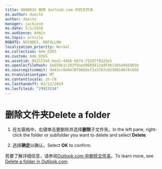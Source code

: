 ```yaml
---
title: 8000016 删除 Outlook.com 中的文件夹
ms.author: daeite
author: daeite
manager: jackiesm
ms.date: 5/1/2018
ms.audience: Admin
ms.topic: article
ROBOTS: NOINDEX, NOFOLLOW
localization_priority: Normal
ms.collection: Adm_O365
ms.custom: Adm_O365
ms.assetid: 052172e6-bee2-4466-b674-75187f0225e5
ms.openlocfilehash: 5e658b1c183f9aed968d412adf461365e956985b
ms.sourcegitcommit: dd43cc0a9470f98b8ef2a3787c823801d674c666
ms.translationtype: MT
ms.contentlocale: zh-CN
ms.lasthandoff: 02/12/2019
ms.locfileid: "29923534"
---
```

# <a name="delete-a-folder"></a><span data-ttu-id="c3796-102">删除文件夹</span><span class="sxs-lookup"><span data-stu-id="c3796-102">Delete a folder</span></span>

1. <span data-ttu-id="c3796-103">在左窗格中，右键单击要删除并选择**删除**子文件夹。</span><span class="sxs-lookup"><span data-stu-id="c3796-103">In the left pane, right-click the folder or subfolder you want to delete and select **Delete**.</span></span> 
    
2. <span data-ttu-id="c3796-104">选择**确定**以确认。</span><span class="sxs-lookup"><span data-stu-id="c3796-104">Select **OK** to confirm.</span></span> 
    
<span data-ttu-id="c3796-105">若要了解详细信息，请参阅[Outlook.com 中删除文件夹](https://go.microsoft.com/fwlink/p/?linkid=873134)。</span><span class="sxs-lookup"><span data-stu-id="c3796-105">To learn more, see [Delete a folder in Outlook.com](https://go.microsoft.com/fwlink/p/?linkid=873134).</span></span>
  

